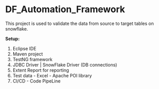 # DF_Automation_Framework

This project is used to validate the data from source to target tables on snowflake. 

**Setup:**
1. Eclipse IDE
2. Maven project
3. TestNG framework 
4. JDBC Driver | SnowFlake Driver (DB connections)
5. Extent Report for reporting 
6. Test data - Excel - Apache POI library
7. CI/CD - Code PipeLine
